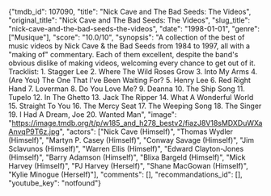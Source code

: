 {"tmdb_id": 107090, "title": "Nick Cave and The Bad Seeds: The Videos", "original_title": "Nick Cave and The Bad Seeds: The Videos", "slug_title": "nick-cave-and-the-bad-seeds-the-videos", "date": "1998-01-01", "genre": ["Musique"], "score": "10.0/10", "synopsis": "A collection of the best of music videos by Nick Cave &amp; the Bad Seeds from 1984 to 1997, all with a \"making of\" commentary. Each of them excellent, despite the band's obvious dislike of making videos, welcoming every chance to get out of it.  Tracklist:  1. Stagger Lee  2. Where The Wild Roses Grow  3. Into My Arms  4. (Are You) The One That I've Been Waiting For?  5. Henry Lee  6. Red Right Hand  7. Loverman  8. Do You Love Me?  9. Deanna  10. The Ship Song  11. Tupelo  12. In The Ghetto  13. Jack The Ripper  14. What A Wonderful World  15. Straight To You  16. The Mercy Seat  17. The Weeping Song  18. The Singer  19. I Had A Dream, Joe  20. Wanted Man", "image": "https://image.tmdb.org/t/p/w185_and_h278_bestv2/fiazJ8V18sMDXDuWXaAnvqP9T6z.jpg", "actors": ["Nick Cave (Himself)", "Thomas Wydler (Himself)", "Martyn P. Casey (Himself)", "Conway Savage (Himself)", "Jim Sclavunos (Himself)", "Warren Ellis (Himself)", "Edward Clayton-Jones (Himself)", "Barry Adamson (Himself)", "Blixa Bargeld (Himself)", "Mick Harvey (Himself)", "PJ Harvey (Herself)", "Shane MacGowan (Himself)", "Kylie Minogue (Herself)"], "comments": [], "recommandations_id": [], "youtube_key": "notfound"}